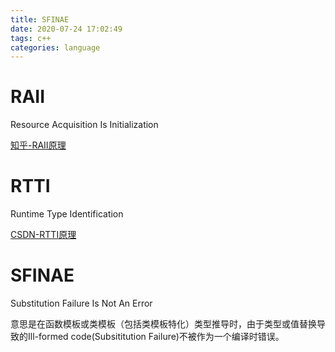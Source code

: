 ```yaml
---
title: SFINAE
date: 2020-07-24 17:02:49
tags: c++
categories: language
---
```


# RAII

Resource Acquisition Is Initialization

[知乎-RAII原理](https://zhuanlan.zhihu.com/p/34660259)

<!--more-->

# RTTI

Runtime Type Identification

[CSDN-RTTI原理](https://blog.csdn.net/ljianhui/article/details/46487951)

# SFINAE

Substitution Failure Is Not An Error

意思是在函数模板或类模板（包括类模板特化）类型推导时，由于类型或值替换导致的Ill-formed code(Subsititution Failure)不被作为一个编译时错误。


